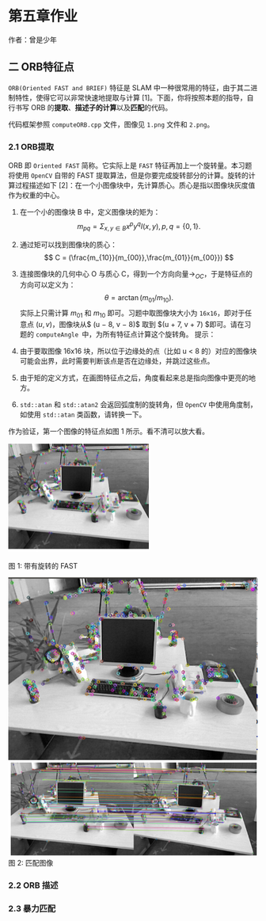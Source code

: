 # 第五章作业

作者：曾是少年

## 二 ORB特征点

`ORB(Oriented FAST and BRIEF)` 特征是 SLAM 中一种很常用的特征，由于其二进制特性，使得它可以非常快速地提取与计算 [1]。下面，你将按照本题的指导，自行书写 ORB 的**提取**、**描述子的计算**以及**匹配**的代码。

代码框架参照 `computeORB.cpp` 文件，图像见 `1.png` 文件和 `2.png`。

### 2.1 ORB提取

ORB 即 `Oriented FAST` 简称。它实际上是 `FAST` 特征再加上一个旋转量。本习题将使用 `OpenCV` 自带的 FAST 提取算法，但是你要完成旋转部分的计算。旋转的计算过程描述如下 [2]：在一个小图像块中，先计算质心。质心是指以图像块灰度值作为权重的中心。

1. 在一个小的图像块 B 中，定义图像块的矩为：
$$
m_{pq} = \Sigma_{x,y\in B}x^py^qI(x, y), p, q = \{0, 1\}.
$$
2. 通过矩可以找到图像块的质心：
$$
  C = (\frac{m_{10}}{m_{00}},\frac{m_{01}}{m_{00}})
$$
3.  连接图像块的几何中心 O 与质心 C，得到一个方向向量$\rightarrow_{OC}$，于是特征点的方向可以定义为：
  $$
  θ = \arctan(m_{01}/m_{10}).
  $$
  实际上只需计算 $m_{01}$ 和 $m_{10}$ 即可。习题中取图像块大小为 `16x16`，即对于任意点 $(u, v)$，图像块从$  (u − 8, v − 8)$ 取到 $(u + 7, v + 7) $即可。请在习题的 `computeAngle `中，为所有特征点计算这个旋转角。
 提示：
  
  1. 由于要取图像 16x16 块，所以位于边缘处的点（比如 u < 8 的）对应的图像块可能会出界，此时需要判断该点是否在边缘处，并跳过这些点。
  2. 由于矩的定义方式，在画图特征点之后，角度看起来总是指向图像中更亮的地方。
  3. `std::atan` 和 `std::atan2` 会返回弧度制的旋转角，但 `OpenCV` 中使用角度制，如使用 `std::atan` 类函数，请转换一下。
  
  作为验证，第一个图像的特征点如图 1 所示。看不清可以放大看。
  
  <img src="曾是少年-第五章作业.assets/image-20200612221833943.png" alt="image-20200612221833943" style="zoom:50%;" />
  
  图 1: 带有旋转的 FAST
  
  
  
  ![image-20200613004036656](曾是少年-第五章作业.assets/image-20200613004036656.png)  ![image-20200612221902386](曾是少年-第五章作业.assets/image-20200612221902386.png)
    图 2: 匹配图像

### 2.2 ORB 描述

### 2.3 暴力匹配